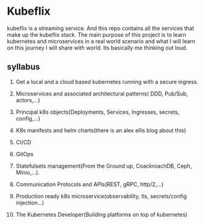 # Kubeflix

kubeflix is a streaming service. And this repo contains all the services that make up the kubeflix stack. The main purpose of this project is to learn kubernetes and microservices in a real world scenario and what I will learn on this journey I will share with world. Its basically me thinking out loud.

## syllabus

1. Get a local and a cloud based kubernetes running with a secure ingress.

2. Microservices and associated architectural patterns( DDD, Pub/Sub, actors,...)

3. Principal k8s objects(Deployments, Services, Ingresses, secrets, config,...)

4. K8s manifests and helm charts(there is an alex ellis blog about this)

5. CI/CD

6. GitOps

7. Statefulsets management(From the Ground up, CoackroachDB, Ceph, Minio,...).

8. Communication Protocols and APIs(REST, gRPC, http/2,...)

9. Production ready k8s microservice(observability, tls, secrets/config injection...)

10. The Kubernetes Developer(Building platforms on top of kubernetes)
